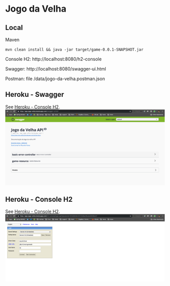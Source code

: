 # Jogo da Velha

## Local

Maven
```
mvn clean install && java -jar target/game-0.0.1-SNAPSHOT.jar
```

Console H2:
http://localhost:8080/h2-console

Swagger:
http://localhost:8080/swagger-ui.html

Postman:
file /data/jogo-da-velha.postman.json

## Heroku - Swagger
See [Heroku - Console H2](https://app-jogo-velha.herokuapp.com/swagger-ui.html).
![App Heroku.](data/swagger-ui.png)

## Heroku - Console H2
See [Heroku - Console H2](https://app-jogo-velha.herokuapp.com/h2-console).
![App Heroku.](data/console-h2.png)


